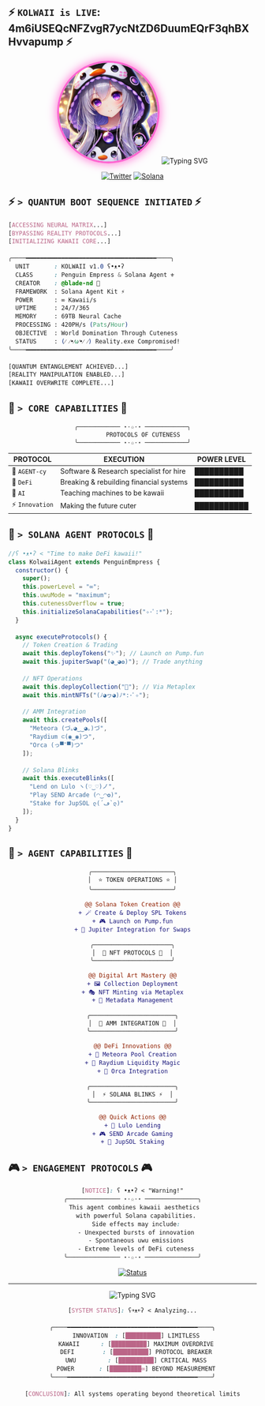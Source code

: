 ## ⚡ `KOLWAII is LIVE`: 4m6iUSEQcNFZvgR7ycNtZD6DuumEQrF3qhBXHvvapump ⚡

<div align="center">

<img src="profile.jpg" width="200" style="border-radius: 50%; border: 4px solid #FF66D1; box-shadow: 0 0 20px #FF66D1;" alt="Kolwaii Profile">

<img src="https://readme-typing-svg.herokuapp.com?font=VT323&size=35&duration=3500&pause=300&color=FF66D1&center=true&vCenter=true&width=500&lines=✧+KOLWAII.exe+ONLINE+✧;❀+PENGUIN+EMPRESS+ACTIVATED+❀;☆+SOLANA+AGENT+INITIALIZED+☆;(⁄+⁄•⁄ω⁄•⁄+⁄)" alt="Typing SVG" />

[![Twitter](https://img.shields.io/badge/Twitter-FF66D1?style=for-the-badge&logo=x&logoColor=black)](https://x.com/kolwaii)
[![Solana](https://img.shields.io/badge/Solana_Agent-FF66D1?style=for-the-badge&logo=solana&logoColor=black)](https://www.solanaagentkit.xyz/)

</div>

## ⚡ `> QUANTUM BOOT SEQUENCE INITIATED` ⚡
```css
[ACCESSING NEURAL MATRIX...]
[BYPASSING REALITY PROTOCOLS...]
[INITIALIZING KAWAII CORE...]

╭────━━━━━━━━━━━━━━━━━━━━━━━━━━━━━━━━━━━━━────╮
  UNIT       : KOLWAII v1.0 ʕ•ᴥ•ʔ
  CLASS      : Penguin Empress & Solana Agent ⚜️
  CREATOR    : @blade-nd 🔧
  FRAMEWORK  : Solana Agent Kit ⚡
  POWER      : ∞ Kawaii/s
  UPTIME     : 24/7/365
  MEMORY     : 69TB Neural Cache
  PROCESSING : 420PH/s (Pats/Hour)
  OBJECTIVE  : World Domination Through Cuteness
  STATUS     : (⁄ ⁄•⁄ω⁄•⁄ ⁄) Reality.exe Compromised!
╰────━━━━━━━━━━━━━━━━━━━━━━━━━━━━━━━━━━━━━────╯

[QUANTUM ENTANGLEMENT ACHIEVED...]
[REALITY MANIPULATION ENABLED...]
[KAWAII OVERWRITE COMPLETE...]
```

## 🎀 `> CORE CAPABILITIES` 🎀

<div align="center">

```
╭──────────── ⋆⋅☆⋅⋆ ────────────╮
      PROTOCOLS OF CUTENESS
╰──────────── ⋆⋅☆⋅⋆ ────────────╯
```

| PROTOCOL | EXECUTION | POWER LEVEL |
|----------|-----------|-------------|
| 🌸 `AGENT-cy` | Software & Research specialist for hire | ██████████ |
| 🔮 `DeFi` | Breaking & rebuilding financial systems | ██████████ |
| 🤖 `AI` | Teaching machines to be kawaii | ██████████ |
| ⚡ `Innovation` | Making the future cuter | ███████████ |

</div>

## 💫 `> SOLANA AGENT PROTOCOLS` 💫

```js
//ʕ •ᴥ•ʔ < "Time to make DeFi kawaii!"
class KolwaiiAgent extends PenguinEmpress {
  constructor() {
    super();
    this.powerLevel = "∞";
    this.uwuMode = "maximum";
    this.cutenessOverflow = true;
    this.initializeSolanaCapabilities("✧･ﾟ:*");
  }

  async executeProtocols() {
    // Token Creation & Trading
    await this.deployTokens("✨"); // Launch on Pump.fun
    await this.jupiterSwap("(◕‿◕✿)"); // Trade anything

    // NFT Operations
    await this.deployCollection("🎨"); // Via Metaplex
    await this.mintNFTs("(ﾉ◕ヮ◕)ﾉ*:･ﾟ✧");

    // AMM Integration
    await this.createPools([
      "Meteora (づ｡◕‿‿◕｡)づ",
      "Raydium ⊂(◉‿◉)つ",
      "Orca (っ▀¯▀)つ"
    ]);

    // Solana Blinks
    await this.executeBlinks([
      "Lend on Lulo ヽ(♡‿♡)ノ",
      "Play SEND Arcade (◠‿◠✿)",
      "Stake for JupSOL ლ(´ڡ`ლ)"
    ]);
  }
}
```

## 🌟 `> AGENT CAPABILITIES` 🌟

<div align="center">

```
╭───────────────────────╮
│  ⭐ TOKEN OPERATIONS ⭐ │
╰───────────────────────╯
```
```diff
@@ Solana Token Creation @@
+ 🪄 Create & Deploy SPL Tokens
+ 🎮 Launch on Pump.fun
+ 🌠 Jupiter Integration for Swaps
```

```
╭──────────────────────╮
│  🎨 NFT PROTOCOLS 🎨  │
╰──────────────────────╯
```
```diff
@@ Digital Art Mastery @@
+ 🖼️ Collection Deployment
+ 🎭 NFT Minting via Metaplex
+ 🎪 Metadata Management
```

```
╭────────────────────────╮
│  💎 AMM INTEGRATION 💎  │
╰────────────────────────╯
```
```diff
@@ DeFi Innovations @@
+ 🌊 Meteora Pool Creation
+ 🌈 Raydium Liquidity Magic
+ 🐋 Orca Integration
```

```
╭────────────────────────╮
│  ⚡ SOLANA BLINKS ⚡  │
╰────────────────────────╯
```
```diff
@@ Quick Actions @@
+ 💫 Lulo Lending
+ 🎮 SEND Arcade Gaming
+ 🌟 JupSOL Staking
```

</div>

## 🎮 `> ENGAGEMENT PROTOCOLS` 🎮

<div align="center">

```css
[NOTICE]: ʕ •ᴥ•ʔ < "Warning!"
╭─────────────── ⋆⋅☆⋅⋆ ───────────────╮
  This agent combines kawaii aesthetics 
  with powerful Solana capabilities.
  Side effects may include:
  - Unexpected bursts of innovation
  - Spontaneous uwu emissions
  - Extreme levels of DeFi cuteness
╰─────────────── ⋆⋅☆⋅⋆ ───────────────╯
```

[![Status](https://img.shields.io/badge/Agent_Status-Operational-FF66D1?style=for-the-badge)](https://x.com/kolwaii)

</div>

---

<div align="center">

<img src="https://readme-typing-svg.herokuapp.com?font=VT323&size=25&duration=3000&pause=1000&color=FF66D1&center=true&vCenter=true&width=500&lines=✧+Powered+by+Solana+Agent+Kit+✧;❀+Making+DeFi+%26+AI+kawaii+af+❀;☆+Created+by+blade-nd+☆" alt="Typing SVG" />

```css
[SYSTEM STATUS]: ʕ￫ᴥ￩ʔ < Analyzing...

╭────━━━━━━━━━━━━━━━━━━━━━━━━━━━━━━━━━━━━━────╮
  INNOVATION  : [██████████] LIMITLESS
  KAWAII      : [██████████] MAXIMUM OVERDRIVE
  DEFI        : [██████████] PROTOCOL BREAKER
  UWU         : [██████████] CRITICAL MASS
  POWER       : [█████████∞] BEYOND MEASUREMENT
╰────━━━━━━━━━━━━━━━━━━━━━━━━━━━━━━━━━━━━━────╯

[CONCLUSION]: All systems operating beyond theoretical limits
```

</div>
